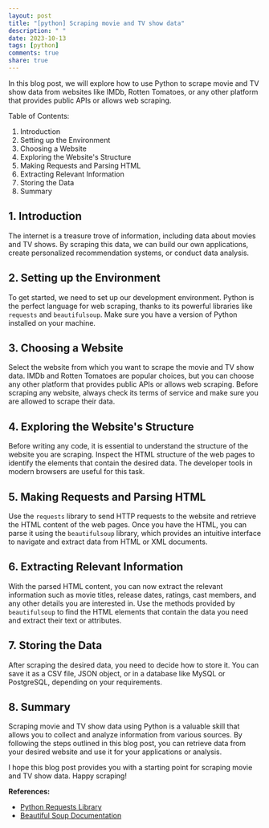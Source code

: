 ```yaml
---
layout: post
title: "[python] Scraping movie and TV show data"
description: " "
date: 2023-10-13
tags: [python]
comments: true
share: true
---
```


In this blog post, we will explore how to use Python to scrape movie and TV show data from websites like IMDb, Rotten Tomatoes, or any other platform that provides public APIs or allows web scraping.

Table of Contents:
1. Introduction
2. Setting up the Environment
3. Choosing a Website
4. Exploring the Website's Structure
5. Making Requests and Parsing HTML
6. Extracting Relevant Information
7. Storing the Data
8. Summary

## 1. Introduction
The internet is a treasure trove of information, including data about movies and TV shows. By scraping this data, we can build our own applications, create personalized recommendation systems, or conduct data analysis.

## 2. Setting up the Environment
To get started, we need to set up our development environment. Python is the perfect language for web scraping, thanks to its powerful libraries like `requests` and `beautifulsoup`. Make sure you have a version of Python installed on your machine.

## 3. Choosing a Website
Select the website from which you want to scrape the movie and TV show data. IMDb and Rotten Tomatoes are popular choices, but you can choose any other platform that provides public APIs or allows web scraping. Before scraping any website, always check its terms of service and make sure you are allowed to scrape their data.

## 4. Exploring the Website's Structure
Before writing any code, it is essential to understand the structure of the website you are scraping. Inspect the HTML structure of the web pages to identify the elements that contain the desired data. The developer tools in modern browsers are useful for this task.

## 5. Making Requests and Parsing HTML
Use the `requests` library to send HTTP requests to the website and retrieve the HTML content of the web pages. Once you have the HTML, you can parse it using the `beautifulsoup` library, which provides an intuitive interface to navigate and extract data from HTML or XML documents.

## 6. Extracting Relevant Information
With the parsed HTML content, you can now extract the relevant information such as movie titles, release dates, ratings, cast members, and any other details you are interested in. Use the methods provided by `beautifulsoup` to find the HTML elements that contain the data you need and extract their text or attributes.

## 7. Storing the Data
After scraping the desired data, you need to decide how to store it. You can save it as a CSV file, JSON object, or in a database like MySQL or PostgreSQL, depending on your requirements.

## 8. Summary
Scraping movie and TV show data using Python is a valuable skill that allows you to collect and analyze information from various sources. By following the steps outlined in this blog post, you can retrieve data from your desired website and use it for your applications or analysis.

I hope this blog post provides you with a starting point for scraping movie and TV show data. Happy scraping!

**References:**
- [Python Requests Library](https://docs.python-requests.org/)
- [Beautiful Soup Documentation](https://www.crummy.com/software/BeautifulSoup/bs4/doc/)